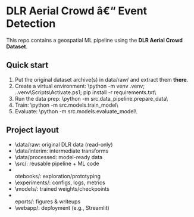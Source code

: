 ﻿# DLR Aerial Crowd â€“ Event Detection

This repo contains a geospatial ML pipeline using the **DLR Aerial Crowd Dataset**.

## Quick start
1. Put the original dataset archive(s) in data/raw/ and extract them **there**.
2. Create a virtual environment:
   \python -m venv .venv; .\.venv\Scripts\Activate.ps1; pip install -r requirements.txt\
3. Run the data prep:
   \python -m src.data_pipeline.prepare_data\
4. Train:
   \python -m src.models.train_model\
5. Evaluate:
   \python -m src.models.evaluate_model\

## Project layout
- \data/raw\: original DLR data (read-only)
- \data/interim\: intermediate transforms
- \data/processed\: model-ready data
- \src/\: reusable pipeline + ML code
- \
otebooks/\: exploration/prototyping
- \experiments/\: configs, logs, metrics
- \models/\: trained weights/checkpoints
- \eports/\: figures & writeups
- \webapp/\: deployment (e.g., Streamlit)

